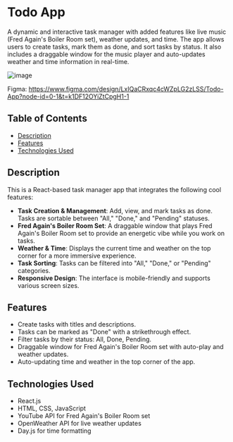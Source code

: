 # Todo App

A dynamic and interactive task manager with added features like live music (Fred Again's Boiler Room set), weather updates, and time. The app allows users to create tasks, mark them as done, and sort tasks by status. It also includes a draggable window for the music player and auto-updates weather and time information in real-time.

![image](https://github.com/user-attachments/assets/9c05b09e-9f51-4d3d-98be-54ba4326b6c4)

Figma: https://www.figma.com/design/LxIQaCRxqc4cWZpLG2zLSS/Todo-App?node-id=0-1&t=k1DF12OYiZtCpgH1-1

## Table of Contents

- [Description](#description)
- [Features](#features)
- [Technologies Used](#technologies-used)



## Description

This is a React-based task manager app that integrates the following cool features:
- **Task Creation & Management**: Add, view, and mark tasks as done. Tasks are sortable between "All," "Done," and "Pending" statuses.
- **Fred Again's Boiler Room Set**: A draggable window that plays Fred Again's Boiler Room set to provide an energetic vibe while you work on tasks.
- **Weather & Time**: Displays the current time and weather on the top corner for a more immersive experience.
- **Task Sorting**: Tasks can be filtered into "All," "Done," or "Pending" categories.
- **Responsive Design**: The interface is mobile-friendly and supports various screen sizes.

## Features

- Create tasks with titles and descriptions.
- Tasks can be marked as "Done" with a strikethrough effect.
- Filter tasks by their status: All, Done, Pending.
- Draggable window for Fred Again's Boiler Room set with auto-play and weather updates.
- Auto-updating time and weather in the top corner of the app.

## Technologies Used

- React.js
- HTML, CSS, JavaScript
- YouTube API for Fred Again's Boiler Room set
- OpenWeather API for live weather updates
- Day.js for time formatting

